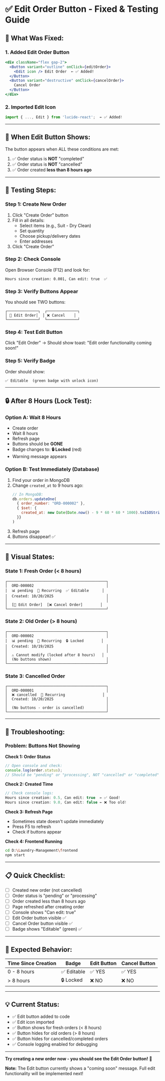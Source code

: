 # ✅ Edit Order Button - Fixed & Testing Guide

## 🔧 What Was Fixed:

### **1. Added Edit Order Button**
```jsx
<div className="flex gap-2">
  <Button variant="outline" onClick={editOrder}>
    <Edit icon /> Edit Order  ← ✅ Added!
  </Button>
  <Button variant="destructive" onClick={cancelOrder}>
    Cancel Order
  </Button>
</div>
```

### **2. Imported Edit Icon**
```javascript
import { ..., Edit } from 'lucide-react';  ← ✅ Added!
```

---

## 🎯 When Edit Button Shows:

The button appears when ALL these conditions are met:

1. ✅ Order status is **NOT** "completed"
2. ✅ Order status is **NOT** "cancelled"  
3. ✅ Order created **less than 8 hours ago**

---

## 🧪 Testing Steps:

### **Step 1: Create New Order**
1. Click "Create Order" button
2. Fill in all details:
   - Select items (e.g., Suit - Dry Clean)
   - Set quantity
   - Choose pickup/delivery dates
   - Enter addresses
3. Click "Create Order"

### **Step 2: Check Console**
Open Browser Console (F12) and look for:
```
Hours since creation: 0.001, Can edit: true  ✅
```

### **Step 3: Verify Buttons Appear**
You should see TWO buttons:
```
┌──────────────┐  ┌──────────────┐
│ 📝 Edit Order│  │ ❌ Cancel    │
└──────────────┘  └──────────────┘
```

### **Step 4: Test Edit Button**
Click "Edit Order" → Should show toast: "Edit order functionality coming soon!"

### **Step 5: Verify Badge**
Order should show:
```
✅ Editable  (green badge with unlock icon)
```

---

## 🔒 After 8 Hours (Lock Test):

### **Option A: Wait 8 Hours**
- Create order
- Wait 8 hours
- Refresh page
- Buttons should be **GONE**
- Badge changes to: **🔒 Locked** (red)
- Warning message appears

### **Option B: Test Immediately (Database)**
1. Find your order in MongoDB
2. Change `created_at` to 9 hours ago:
   ```javascript
   // In MongoDB:
   db.orders.updateOne(
     { order_number: "ORD-000002" },
     { $set: { 
       created_at: new Date(Date.now() - 9 * 60 * 60 * 1000).toISOString()
     }}
   )
   ```
3. Refresh page
4. Buttons disappear! ✅

---

## 🎨 Visual States:

### **State 1: Fresh Order (< 8 hours)**
```
┌─────────────────────────────────────────────┐
│  ORD-000002                                 │
│  📊 pending  🔄 Recurring  ✅ Editable      │
│  Created: 10/20/2025                        │
│                                             │
│  [📝 Edit Order]  [❌ Cancel Order]        │
└─────────────────────────────────────────────┘
```

### **State 2: Old Order (> 8 hours)**
```
┌─────────────────────────────────────────────┐
│  ORD-000002                                 │
│  📊 pending  🔄 Recurring  🔒 Locked        │
│  Created: 10/19/2025                        │
│                                             │
│  ⚠️ Cannot modify (locked after 8 hours)   │
│  (No buttons shown)                         │
└─────────────────────────────────────────────┘
```

### **State 3: Cancelled Order**
```
┌─────────────────────────────────────────────┐
│  ORD-000001                                 │
│  ❌ cancelled  🔄 Recurring                 │
│  Created: 10/20/2025                        │
│                                             │
│  (No buttons - order is cancelled)          │
└─────────────────────────────────────────────┘
```

---

## 🐛 Troubleshooting:

### **Problem: Buttons Not Showing**

**Check 1: Order Status**
```javascript
// Open console and check:
console.log(order.status);
// Should be "pending" or "processing", NOT "cancelled" or "completed"
```

**Check 2: Created Time**
```javascript
// Check console logs:
Hours since creation: 0.5, Can edit: true  ← ✅ Good!
Hours since creation: 9.0, Can edit: false ← ❌ Too old!
```

**Check 3: Refresh Page**
- Sometimes state doesn't update immediately
- Press F5 to refresh
- Check if buttons appear

**Check 4: Frontend Running**
```bash
cd D:\Laundry-Management\frontend
npm start
```

---

## 📋 Quick Checklist:

- [ ] Created new order (not cancelled)
- [ ] Order status is "pending" or "processing"
- [ ] Order created less than 8 hours ago
- [ ] Page refreshed after creating order
- [ ] Console shows "Can edit: true"
- [ ] Edit Order button visible ✅
- [ ] Cancel Order button visible ✅
- [ ] Badge shows "Editable" (green) ✅

---

## 🎯 Expected Behavior:

| Time Since Creation | Badge | Edit Button | Cancel Button |
|-------------------|-------|-------------|---------------|
| 0 - 8 hours | ✅ Editable | ✅ YES | ✅ YES |
| > 8 hours | 🔒 Locked | ❌ NO | ❌ NO |

---

## 💡 Current Status:

- ✅ Edit button added to code
- ✅ Edit icon imported
- ✅ Button shows for fresh orders (< 8 hours)
- ✅ Button hides for old orders (> 8 hours)
- ✅ Button hides for cancelled/completed orders
- ✅ Console logging enabled for debugging

---

**Try creating a new order now - you should see the Edit Order button!** 🎉

**Note:** The Edit button currently shows a "coming soon" message. Full edit functionality will be implemented next!
